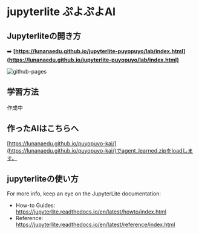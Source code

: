 # jupyterlite ぷよぷよAI


## Jupyterliteの開き方

➡️ **[https://lunanaedu.github.io/jupyterlite-puyopuyo/lab/index.html](https://lunanaedu.github.io/jupyterlite-puyopuyo/lab/index.html)**

![github-pages](https://user-images.githubusercontent.com/591645/120649478-18258400-c47d-11eb-80e5-185e52ff2702.gif)

## 学習方法
作成中

## 作ったAIはこちらへ
[https://lunanaedu.github.io/puyopuyo-kai/](https://lunanaedu.github.io/puyopuyo-kai/)でagent_learned.zipをloadします。

## jupyterliteの使い方

For more info, keep an eye on the JupyterLite documentation:

- How-to Guides: https://jupyterlite.readthedocs.io/en/latest/howto/index.html
- Reference: https://jupyterlite.readthedocs.io/en/latest/reference/index.html
